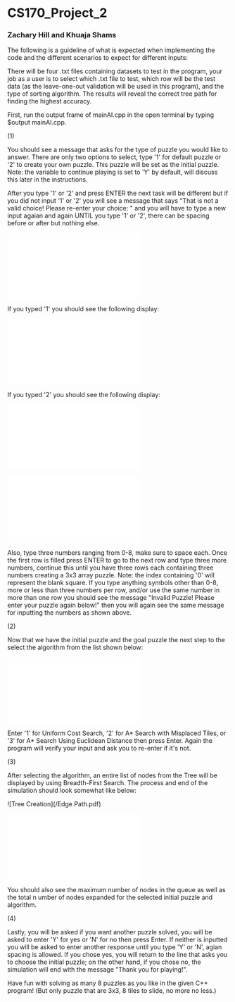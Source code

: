 # CS170_Project_2
### Zachary Hill and Khuaja Shams

The following is a guideline of what is expected when implementing the code and the different scenarios to expect for different inputs:

There will be four .txt files containing datasets to test in the program, your job as a user is to select which .txt file to test, which row will be the test data (as the leave-one-out validation will be used in this program), and the type of sorting algorithm. The results will reveal the correct tree path for finding the highest accuracy.

First, run the output frame of mainAI.cpp in the open terminal by typing $output mainAI.cpp.

(1)

You should see a message that asks for the type of puzzle you would like to answer. There are only two options to select, type '1' for default puzzle or '2' to create your own puzzle. This puzzle will be set as the initial puzzle. Note: the variable to continue playing is set to 'Y' by default, will discuss this later in the instructions. 

After you type '1' or '2' and press ENTER the next task will be different but if you did not input '1' or '2' you will see a message that says "That is not a valid choice! Please re-enter your choice: " and you will have to type a new input agaian and again UNTIL you type '1' or '2', there can be spacing before or after but nothing else.

![Intro](/Intro.pdf)

If you typed '1' you should see the following display:

![Default](/Complexity.pdf)

If you typed '2' you should see the following display:

![Create (Start)](/Create_Puzzle_1.pdf)

![Create (End)](/Create_Puzzle_2.pdf)

Also, type three numbers ranging from 0-8, make sure to space each. Once the first row is filled press ENTER to go to the next row and type three more numbers, continue this until you have three rows each containing three numbers creating a 3x3 array puzzle. Note: the index containing '0' will represent the blank square. If you type anything symbols other than 0-8, more or less than three numbers per row, and/or use the same number in more than one row you should see the message "Invalid Puzzle! Please enter your puzzle again below!" then you will again see the same message for inputting the numbers as shown above.


(2)

Now that we have the initial puzzle and the goal puzzle the next step to the select the algorithm from the list shown below:

![Algorithm Choice](/Algorithm.pdf)

Enter '1' for Uniform Cost Search, '2' for A* Search with Misplaced Tiles, or '3' for A* Search Using Euclidean Distance then press Enter. Again the program will verify your input and ask you to re-enter if it's not.

(3)

After selecting the algorithm, an entire list of nodes from the Tree will be displayed by using Breadth-First Search. The process and end of the simulation should look somewhat like below:

![Tree Creation](/Edge Path.pdf)

![Solution](/End_Tree.pdf)

You should also see the maximum number of nodes in the queue as well as the total n umber of nodes expanded for the selected initial puzzle and algorithm.

(4)

Lastly, you will be asked if you want another puzzle solved, you will be asked to enter 'Y' for yes or 'N' for no then press Enter. If neither is inputted you will be asked to enter another response until you type 'Y' or 'N', agian spacing is allowed. If you chose yes, you will return to the line that asks you to choose the initial puzzle; on the other hand, if you chose no, the simulation will end with the message "Thank you for playing!".

Have fun with solving as many 8 puzzles as you like in the given C++ program! (But only puzzle that are 3x3, 8 tiles to slide, no more no less.)

